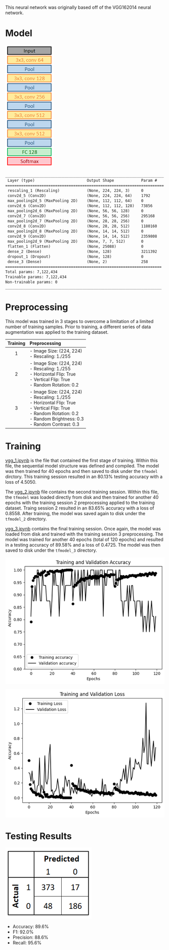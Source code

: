 This neural network was originally based off of the VGG162014 neural network.

# Model

![Model](../Documentation/Images/vgg_model.PNG)

```
______________________________________________________________________
 Layer (type)                       Output Shape            Param #   
======================================================================
 rescaling_1 (Rescaling)            (None, 224, 224, 3)     0    
 conv2d_5 (Conv2D)                  (None, 224, 224, 64)    1792      
 max_pooling2d_5 (MaxPooling 2D)    (None, 112, 112, 64)    0  
 conv2d_6 (Conv2D)                  (None, 112, 112, 128)   73856     
 max_pooling2d_6 (MaxPooling 2D)    (None, 56, 56, 128)     0         
 conv2d_7 (Conv2D)                  (None, 56, 56, 256)     295168    
 max_pooling2d_7 (MaxPooling 2D)    (None, 28, 28, 256)     0       
 conv2d_8 (Conv2D)                  (None, 28, 28, 512)     1180160 
 max_pooling2d_8 (MaxPooling 2D)    (None, 14, 14, 512)     0      
 conv2d_9 (Conv2D)                  (None, 14, 14, 512)     2359808  
 max_pooling2d_9 (MaxPooling 2D)    (None, 7, 7, 512)       0 
 flatten_1 (Flatten)                (None, 25088)           0          
 dense_2 (Dense)                    (None, 128)             3211392
 dropout_1 (Dropout)                (None, 128)             0        
 dense_3 (Dense)                    (None, 2)               258  
=====================================================================
Total params: 7,122,434
Trainable params: 7,122,434
Non-trainable params: 0
_____________________________________________________________________
```

# Preprocessing
This model was trained in 3 stages to overcome a limitation of a limited number of training samples. Prior to training, a different series of data augmentation was applied to the training dataset. 

| Training 	| Preprocessing                                	|
|:---------:|:---------------------------------------------	|
| 1        	| - Image Size: (224, 224) <br>- Rescaling: 1./255 	|
| 2        	| - Image Size: (224, 224) <br>- Rescaling: 1./255 <br>- Horizontal Flip: True <br>- Vertical Flip: True <br>- Random Rotation: 0.2|
| 3        	| - Image Size: (224, 224)<br>- Rescaling: 1./255<br>- Horizontal Flip: True<br>- Vertical Flip: True<br>- Random Rotation: 0.2<br>- Random Brightness: 0.3<br>- Random Contrast: 0.3 |

# Training
[vgg_1.ipynb](https://github.com/yoosufb/CECS456_FinalProject/blob/main/VGG_Samaniego/vgg_1.ipynb) is the file that contained the first stage of training. Within this file, the sequential model structure was defined and compiled. The model was then trained for 40 epochs and then saved to disk under the `tfmodel` dirctory. This training session resulted in an 80.13% testing accuracy with a loss of 4.5050. 

The [vgg_2.ipynb](https://github.com/yoosufb/CECS456_FinalProject/blob/main/VGG_Samaniego/vgg_2.ipynb) file contains the second training session. Within this file, the `tfmodel` was loaded directly from disk and then trained for another 40 epochs with the training session 2 preprocessing applied to the training dataset. Traing session 2 resulted in an 83.65% accuracy with a loss of 0.8558. After training, the model was saved again to disk under the `tfmodel_2` directory.

[vgg_3.ipynb](https://github.com/yoosufb/CECS456_FinalProject/blob/main/VGG_Samaniego/vgg_3.ipynb) contains the final training session. Once again, the model was loaded from disk and trained with the training session 3 preprocessing. The model was trained for another 40 epochs (total of 120 epochs) and resulted in a testing accuracy of 89.58% and a loss of 0.4725. The model was then saved to disk under the `tfmodel_3` directory. 

![Testing Accuracy](../Documentation/Images/vgg_train_acc.png)

![Testing Loss](../Documentation/Images/vgg_train_loss.png)


# Testing Results
![Confusion Matrix](../Documentation/Images/VGG_CM.PNG)

* Accuracy: 89.6%
* F1: 92.0%
* Precision: 88.6%
* Recall: 95.6%

